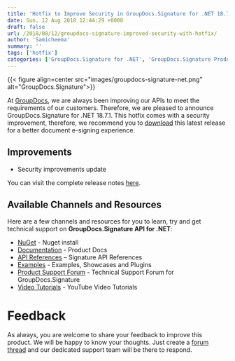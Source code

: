 ```yaml
---
title: 'Hotfix to Improve Security in GroupDocs.Signature for .NET 18.7'
date: Sun, 12 Aug 2018 12:44:29 +0000
draft: false
url: /2018/08/12/groupdocs-signature-improved-security-with-hotfix/
author: 'Samicheema'
summary: ''
tags: ['hotfix']
categories: ['GroupDocs.Signature for .NET', 'GroupDocs.Signature Product Family']
---
```




{{< figure align=center src="images/groupdocs-signature-net.png" alt="GroupDocs.Signature">}}


At [GroupDocs](https://www.groupdocs.com/), we are always been improving our APIs to meet the requirements of our customers. Therefore, we are pleased to announce GroupDocs.Signature for .NET 18.7.1. This hotfix comes with a security improvement, therefore, we recommend you to [download](https://www.nuget.org/packages/Groupdocs.Signature) this latest release for a better document e-signing experience.

## Improvements

*   Security improvements update

You can visit the complete release notes [here](https://docs.groupdocs.com/display/signaturenet/Release+Notes).

## Available Channels and Resources

Here are a few channels and resources for you to learn, try and get technical support on **GroupDocs.Signature API for .NET**:

*   [NuGet](https://www.nuget.org/packages/groupdocs.signature "GroupDocs.Signature for .NET NuGet") - Nuget install
*   [Documentation](https://docs.groupdocs.com/display/signaturenet/Home "Signing API Documentation") - Product Docs
*   [API References](https://apireference.groupdocs.com/net/signature "API References") – Signature API References
*   [Examples](https://github.com/groupdocs-signature/GroupDocs.Signature-for.NET "Signing API Examples") - Examples, Showcases and Plugins
*   [Product Support Forum](https://forum.groupdocs.com/c/signature "GroupDocs.Signature for .NET Support forum") \- Technical Support Forum for GroupDocs.Signature
*   [Video Tutorials](https://www.youtube.com/playlist?list=PL25CTxMCj5vO7U3a710gc0btpJw5enZwT "GroupDocs.Signature for .NET tutorials") \- YouTube Video Tutorials

# Feedback

As always, you are welcome to share your feedback to improve this product. We will be happy to know your thoughts. Just create a [forum thread](https://forum.groupdocs.com/c/signature) and our dedicated support team will be there to respond.




